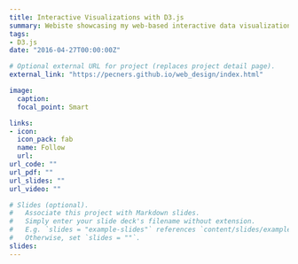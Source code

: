 ```yaml
---
title: Interactive Visualizations with D3.js
summary: Webiste showcasing my web-based interactive data visualizations.
tags:
- D3.js
date: "2016-04-27T00:00:00Z"

# Optional external URL for project (replaces project detail page).
external_link: "https://pecners.github.io/web_design/index.html"

image:
  caption: 
  focal_point: Smart

links:
- icon: 
  icon_pack: fab
  name: Follow 
  url: 
url_code: ""
url_pdf: ""
url_slides: ""
url_video: ""

# Slides (optional).
#   Associate this project with Markdown slides.
#   Simply enter your slide deck's filename without extension.
#   E.g. `slides = "example-slides"` references `content/slides/example-slides.md`.
#   Otherwise, set `slides = ""`.
slides: 
---
```

